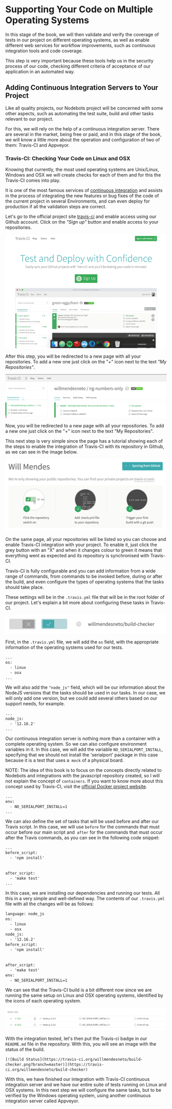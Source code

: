 # Supporting Your Code on Multiple Operating Systems

In this stage of the book, we will then validate and verify the coverage of tests in our project on different operating systems, as well as enable different web services for workflow improvements, such as continuous integration tools and code coverage.

This step is very important because these tools help us in the security process of our code, checking different criteria of acceptance of our application in an automated way.


## Adding Continuous Integration Servers to Your Project


Like all quality projects, our Nodebots project will be concerned with some other aspects, such as automating the test suite, build and other tasks relevant to our project.

For this, we will rely on the help of a continuous integration server. There are several in the market, being free or paid, and in this stage of the book, we will know a little more about the operation and configuration of two of them: Travis-CI and Appveyor.


### Travis-CI: Checking Your Code on Linux and OSX

Knowing that currently, the most used operating systems are Unix/Linux, Windows and OSX we will create checks for each of them and for this the Travis-CI comes into play.

It is one of the most famous services of [continuous integration](http://blog.caelum.com.br/integracao-continua/) and assists in the process of integrating the new features or bug fixes of the code of the current project in several Environments, and can even deploy for production if all the validation steps are correct.


Let's go to the official project site [travis-ci](https://travis-ci.org/) and enable access using our Github account. Click on the *"Sign up"* button and enable access to your repositories.

![Travis-CI Service Site](images/image27.png)

After this step, you will be redirected to a new page with all your repositories. To add a new one just click on the "+" icon next to the text *"My Repositories"*.

![Page of a repository configured in Travis-CI](images/image24.png)

Now, you will be redirected to a new page with all your repositories. To add a new one just click on the "+" icon next to the text "My Repositories".

This next step is very simple since the page has a tutorial showing each of the steps to enable the integration of Travis-CI with its repository in Github, as we can see in the image below.

![Synchronizing repositories with the service](images/image40.png)

On the same page, all your repositories will be listed so you can choose and enable Travis-CI integration with your project. To enable it, just click the grey button with an "X" and when it changes colour to green it means that everything went as expected and its repository is synchronised with Travis-CI.

Travis-CI is fully configurable and you can add information from a wide range of commands, from commands to be invoked before, during or after the build, and even configure the types of operating systems that the tasks should take place.

These settings will be in the `.travis.yml` file that will be in the root folder of our project. Let's explain a bit more about configuring these tasks in Travis-CI.

![Activating travis webhook](images/image49.png)

First, in the `.travis.yml` file, we will add the `os` field, with the appropriate information of the operating systems used for our tests.

```
...
os:
  - linux
  - osx
...
```

We will also add the `"node_js"` field, which will be our information about the NodeJS versions that the tasks should be used in our tasks. In our case, we will only add one version, but we could add several others based on our support needs, for example.

```
...
node_js:
  - '12.16.2'
...
```

Our continuous integration server is nothing more than a container with a complete operating system. So we can also configure environment variables in it. In this case, we will add the variable `NO_SERIALPORT_INSTALL`, specifying that we should not install the 'serialport' package in this case because it is a test that uses a` mock` of a physical board.

NOTE: The idea of this book is to focus on the concepts directly related to Nodebots and integrations with the javascript repository created, so I will not explain the concept of `containers`. If you want to know more about this concept used by Travis-CI, visit the [official Docker project website](https://www.docker.com).

```
...
env:
  - NO_SERIALPORT_INSTALL=1
...
```

We can also define the set of tasks that will be used before and after our Travis script. In this case, we will use `before` for the commands that must occur before our main script and` after` for the commands that must occur after the Travis commands, as you can see in the following code snippet:

```
...
before_script:
  - 'npm install'


after_script:
  - 'make test'
...
```

In this case, we are installing our dependencies and running our tests. All this in a very simple and well-defined way. The contents of our `.travis.yml` file with all the changes will be as follows:

```
language: node_js
os:
  - linux
  - osx
node_js:
  - '12.16.2'
before_script:
  - 'npm install'


after_script:
  - 'make test'
env:
  - NO_SERIALPORT_INSTALL=1
```

We can see that the Travis-CI build is a bit different now since we are running the same setup on Linux and OSX operating systems, identified by the icons of each operating system.

![List of used operating systems](images/image01.png)

With the integration tested, let's then put the Travis-ci badge in our `README.md` file in the repository. With this, you will see an image with the status of the build.

```
[![Build Status](https://travis-ci.org/willmendesneto/build-checker.png?branch=master)](https://travis-ci.org/willmendesneto/build-checker)
```

With this, we have finished our integration with Travis-CI continuous integration server and we have our entire suite of tests running on Linux and OSX systems. In this next step we will configure the same tasks, but to be verified by the Windows operating system, using another continuous integration server called Appveyor.
